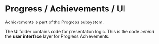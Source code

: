 # Progress / Achievements / UI

Achievements is part of the Progress subsystem.
  
The **UI** folder contains code for presentation logic. This is the code *behind* the **user interface** layer for Progress Achievements.

